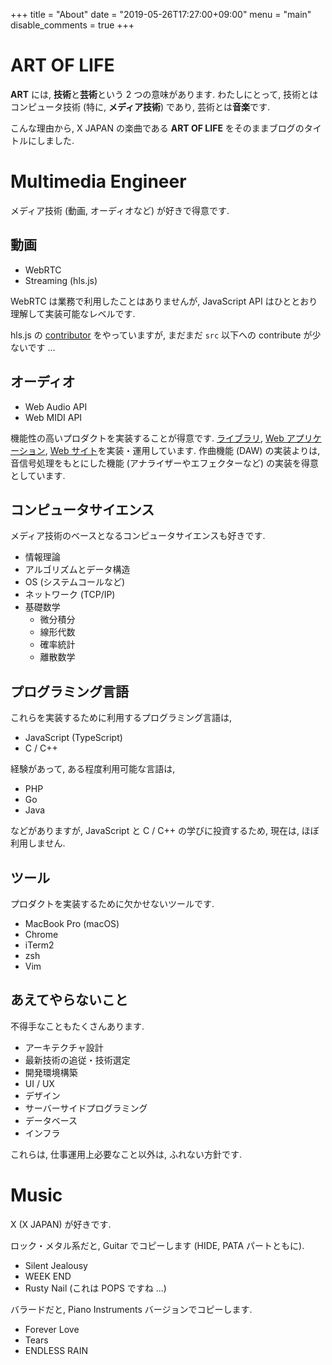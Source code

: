 +++
title = "About"
date = "2019-05-26T17:27:00+09:00"
menu = "main"
disable_comments = true
+++

# ART OF LIFE

<b>ART</b> には, <b>技術</b>と<b>芸術</b>という 2 つの意味があります.
わたしにとって, 技術とはコンピュータ技術 (特に, <b>メディア技術</b>) であり, 芸術とは<b>音楽</b>です.

こんな理由から, X JAPAN の楽曲である <b>ART OF LIFE</b> をそのままブログのタイトルにしました.

# Multimedia Engineer

メディア技術 (動画, オーディオなど) が好きで得意です.

## 動画

- WebRTC
- Streaming (hls.js)

WebRTC は業務で利用したことはありませんが, JavaScript API はひととおり理解して実装可能なレベルです.

hls.js の [contributor](https://github.com/video-dev/hls.js/graphs/contributors) をやっていますが, まだまだ `src` 以下への contribute が少ないです ...

## オーディオ

- Web Audio API
- Web MIDI API

機能性の高いプロダクトを実装することが得意です.
[ライブラリ](https://xsound.jp/), [Web アプリケーション](https://xsound.app/), [Web サイト](https://web-sounder.net/)を実装・運用しています. 作曲機能 (DAW) の実装よりは, 音信号処理をもとにした機能 (アナライザーやエフェクターなど) の実装を得意としています.

## コンピュータサイエンス

メディア技術のベースとなるコンピュータサイエンスも好きです.

- 情報理論
- アルゴリズムとデータ構造
- OS (システムコールなど)
- ネットワーク (TCP/IP)
- 基礎数学
  - 微分積分
  - 線形代数
  - 確率統計
  - 離散数学

## プログラミング言語

これらを実装するために利用するプログラミング言語は,

- JavaScript (TypeScript)
- C / C++

経験があって, ある程度利用可能な言語は,

- PHP
- Go
- Java

などがありますが, JavaScript と C / C++ の学びに投資するため, 現在は, ほぼ利用しません.

## ツール

プロダクトを実装するために欠かせないツールです.

- MacBook Pro (macOS)
- Chrome
- iTerm2
- zsh
- Vim

## あえてやらないこと

不得手なこともたくさんあります.

- アーキテクチャ設計
- 最新技術の追従・技術選定
- 開発環境構築
- UI / UX
- デザイン
- サーバーサイドプログラミング
- データベース
- インフラ

これらは, 仕事運用上必要なこと以外は, ふれない方針です.

# Music

X (X JAPAN) が好きです.

ロック・メタル系だと, Guitar でコピーします (HIDE, PATA パートともに).

- Silent Jealousy
- WEEK END
- Rusty Nail (これは POPS ですね ...)

バラードだと, Piano Instruments バージョンでコピーします.

- Forever Love
- Tears
- ENDLESS RAIN
